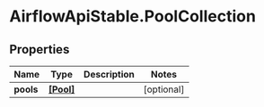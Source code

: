 # AirflowApiStable.PoolCollection

## Properties

Name | Type | Description | Notes
------------ | ------------- | ------------- | -------------
**pools** | [**[Pool]**](Pool.md) |  | [optional] 


